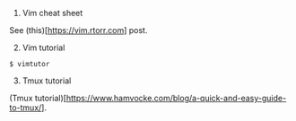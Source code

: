 1. Vim cheat sheet

See (this)[https://vim.rtorr.com] post.

2. Vim tutorial 
```
$ vimtutor
```

3. Tmux tutorial

(Tmux tutorial)[https://www.hamvocke.com/blog/a-quick-and-easy-guide-to-tmux/].
